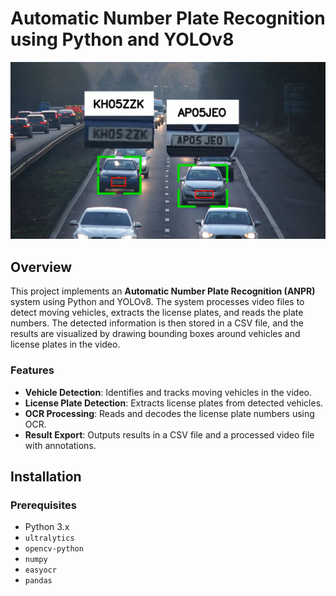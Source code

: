 # Automatic Number Plate Recognition using Python and YOLOv8

![Project Image](sample.png)

## Overview
This project implements an **Automatic Number Plate Recognition (ANPR)** system using Python and YOLOv8. The system processes video files to detect moving vehicles, extracts the license plates, and reads the plate numbers. The detected information is then stored in a CSV file, and the results are visualized by drawing bounding boxes around vehicles and license plates in the video.

### Features
- **Vehicle Detection**: Identifies and tracks moving vehicles in the video.
- **License Plate Detection**: Extracts license plates from detected vehicles.
- **OCR Processing**: Reads and decodes the license plate numbers using OCR.
- **Result Export**: Outputs results in a CSV file and a processed video file with annotations.

## Installation

### Prerequisites
- Python 3.x
- `ultralytics`
- `opencv-python`
- `numpy`
- `easyocr`
- `pandas`
